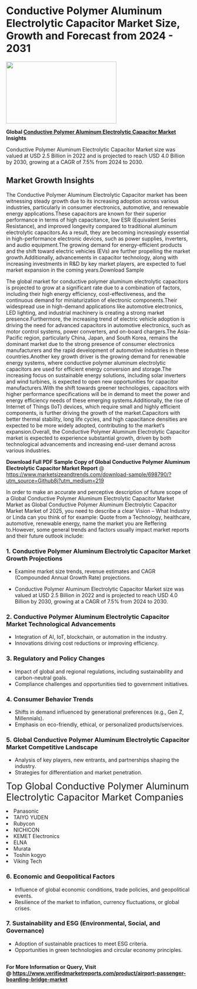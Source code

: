 <H1>Conductive Polymer Aluminum Electrolytic Capacitor Market Size, Growth and Forecast from 2024 - 2031</H1><img class="aligncenter size-medium wp-image-584254" src="https://thirdeyenews.in/wp-content/uploads/2024/09/Global-Market-Research-300x168.jpeg" alt="" width="300" height="168" /><p><strong>Global&nbsp;<a href="https://www.marketsizeandtrends.com/download-sample/698790/?utm_source=Github8j?utm_medium=219">Conductive Polymer Aluminum Electrolytic Capacitor Market</a> Insights</strong></p><p>Conductive Polymer Aluminum Electrolytic Capacitor Market size was valued at USD 2.5 Billion in 2022 and is projected to reach USD 4.0 Billion by 2030, growing at a CAGR of 7.5% from 2024 to 2030.</p><p><h2>Market Growth Insights</h2> <p>The Conductive Polymer Aluminum Electrolytic Capacitor market has been witnessing steady growth due to its increasing adoption across various industries, particularly in consumer electronics, automotive, and renewable energy applications.These capacitors are known for their superior performance in terms of high capacitance, low ESR (Equivalent Series Resistance), and improved longevity compared to traditional aluminum electrolytic capacitors.As a result, they are becoming increasingly essential in high-performance electronic devices, such as power supplies, inverters, and audio equipment.The growing demand for energy-efficient products and the shift toward electric vehicles (EVs) are further propelling the market growth.Additionally, advancements in capacitor technology, along with increasing investments in R&D by key market players, are expected to fuel market expansion in the coming years.Download Sample </p> <p>The global market for conductive polymer aluminum electrolytic capacitors is projected to grow at a significant rate due to a combination of factors, including their high energy efficiency, cost-effectiveness, and the continuous demand for miniaturization of electronic components.Their widespread use in high-demand applications like automotive electronics, LED lighting, and industrial machinery is creating a strong market presence.Furthermore, the increasing trend of electric vehicle adoption is driving the need for advanced capacitors in automotive electronics, such as motor control systems, power converters, and on-board chargers.The Asia-Pacific region, particularly China, Japan, and South Korea, remains the dominant market due to the strong presence of consumer electronics manufacturers and the rapid development of automotive industries in these countries.Another key growth driver is the growing demand for renewable energy systems, where conductive polymer aluminum electrolytic capacitors are used for efficient energy conversion and storage.The increasing focus on sustainable energy solutions, including solar inverters and wind turbines, is expected to open new opportunities for capacitor manufacturers.With the shift towards greener technologies, capacitors with higher performance specifications will be in demand to meet the power and energy efficiency needs of these emerging systems.Additionally, the rise of Internet of Things (IoT) devices, which require small and highly efficient components, is further driving the growth of the market.Capacitors with better thermal stability, long life cycles, and high capacitance densities are expected to be more widely adopted, contributing to the market’s expansion.Overall, the Conductive Polymer Aluminum Electrolytic Capacitor market is expected to experience substantial growth, driven by both technological advancements and increasing end-user demand across various industries.</p><p><span class=""><strong>Download Full PDF Sample Copy of Global Conductive Polymer Aluminum Electrolytic Capacitor Market Report</strong> @ <a href="https://www.marketsizeandtrends.com/download-sample/698790/?utm_source=Github8j?utm_medium=219" target="_blank">https://www.marketsizeandtrends.com/download-sample/698790/?utm_source=Github8j?utm_medium=219</a></span></p><p>In order to make an accurate and perceptive description of future scope of a Global&nbsp;Conductive Polymer Aluminum Electrolytic Capacitor Market Market as Global&nbsp;Conductive Polymer Aluminum Electrolytic Capacitor Market Market of 2025, you need to describe a clear Vision &ndash; What Industry or Linda can you think of for example: Quote from a Technology, healthcare, automotive, renewable energy, name the market you are Reffering to.However, some general trends and factors usually impact market reports and their future outlook include:</p><h3>1.&nbsp;<strong>Conductive Polymer Aluminum Electrolytic Capacitor Market Growth Projections</strong></h3><ul><li>Examine market size trends, revenue estimates and CAGR (Compounded Annual Growth Rate) projections.</li><li><p>Conductive Polymer Aluminum Electrolytic Capacitor Market size was valued at USD 2.5 Billion in 2022 and is projected to reach USD 4.0 Billion by 2030, growing at a CAGR of 7.5% from 2024 to 2030.</p></li></ul><h3>2.&nbsp;<strong>Conductive Polymer Aluminum Electrolytic Capacitor Market Technological Advancements</strong></h3><ul><li>Integration of AI, IoT, blockchain, or automation in the industry.</li><li>Innovations driving cost reductions or improving efficiency.</li></ul><h3>3.&nbsp;<strong>Regulatory and Policy Changes</strong></h3><ul><li>Impact of global and regional regulations, including sustainability and carbon-neutral goals.</li><li>Compliance challenges and opportunities tied to government initiatives.</li></ul><h3>4.&nbsp;<strong>Consumer Behavior Trends</strong></h3><ul><li>Shifts in demand influenced by generational preferences (e.g., Gen Z, Millennials).</li><li>Emphasis on eco-friendly, ethical, or personalized products/services.</li></ul><h3>5.&nbsp;<strong>Global Conductive Polymer Aluminum Electrolytic Capacitor Market Competitive Landscape</strong></h3><ul><li>Analysis of key players, new entrants, and partnerships shaping the industry.</li><li>Strategies for differentiation and market penetration.</li></ul><p data-pm-slice="1 1 []"><span style="color: inherit; font-family: inherit; font-size: 25px;">Top Global Conductive Polymer Aluminum Electrolytic Capacitor Market Companies</span></p><div class="" data-test-id=""><p><li>Panasonic</li><li> TAIYO YUDEN</li><li> Rubycon</li><li> NICHICON</li><li> KEMET Electronics</li><li> ELNA</li><li> Murata</li><li> Toshin kogyo</li><li> Viking Tech</li></p></div><h3>6.&nbsp;<strong>Economic and Geopolitical Factors</strong></h3><ul><li>Influence of global economic conditions, trade policies, and geopolitical events.</li><li>Resilience of the market to inflation, currency fluctuations, or global crises.</li></ul><h3>7.&nbsp;<strong>Sustainability and ESG (Environmental, Social, and Governance)</strong></h3><ul><li>Adoption of sustainable practices to meet ESG criteria.</li><li>Opportunities in green technologies and circular economy principles.</li></ul><h2><strong style="font-size: 14px;">For More Information or Query, Visit @&nbsp;</strong><a style="background-color: #ffffff; font-size: 14px;" href="https://www.marketsizeandtrends.com/report/conductive-polymer-aluminum-electrolytic-capacitor-market/" target="_blank">https://www.verifiedmarketreports.com/product/airport-passenger-boarding-bridge-market</a></h2>